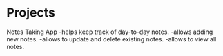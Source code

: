 # Projects
Notes Taking App
-helps keep track of day-to-day notes.
-allows adding new notes.
-allows to update and delete existing notes.
-allows to view all notes.
